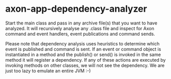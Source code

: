 axon-app-dependency-analyzer
============================

Start the main class and pass in any archive file(s) that you want to have analyzed. It will recursively analyse any .class file and inspect for Axon command and event handlers, event publications and command sends.

Please note that dependency analysis uses heuristics to determine which event is published and command is sent. If an event or command object is instantiated in a method and the publish() or send() is invoked in the same method it will register a dependency.  If any of these actions are executed by invoking methods on other classes, we will not see the dependency.  We are just too lazy to emulate an entire JVM :-)


